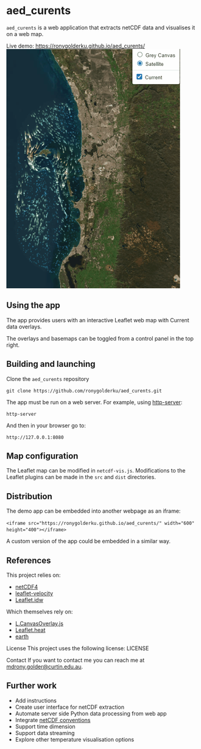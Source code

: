 # aed_curents

`aed_curents` is a web application that extracts netCDF data and visualises it on a web map.

Live demo: https://ronygolderku.github.io/aed_curents/
![Animation](src/Animation.gif)

## Using the app

The app provides users with an interactive Leaflet web map with Current data overlays.

The overlays and basemaps can be toggled from a control panel in the top right.


## Building and launching

Clone the `aed_curents` repository <br>
```
git clone https://github.com/ronygolderku/aed_curents.git

```
The app must be run on a web server. For example, using [http-server](https://www.npmjs.com/package/http-server):  
```
http-server
```
And then in your browser go to:
```
http://127.0.0.1:8080
```

## Map configuration

The Leaflet map can be modified in `netcdf-vis.js`. Modifications to the Leaflet plugins can be made in the `src` and `dist` directories.

## Distribution

The demo app can be embedded into another webpage as an iframe:

``<iframe src="https://ronygolderku.github.io/aed_curents/" width="600" height="400"></iframe>``

A custom version of the app could be embedded in a similar way.

## References

This project relies on:
* [netCDF4](http://unidata.github.io/netcdf4-python/)
* [leaflet-velocity](https://github.com/danwild/leaflet-velocity)
* [Leaflet.idw](https://github.com/JoranBeaufort/Leaflet.idw)

Which themselves rely on:
* [L.CanvasOverlay.js](https://gist.github.com/Sumbera/11114288)
* [Leaflet.heat](https://github.com/Leaflet/Leaflet.heat)
* [earth](https://github.com/cambecc/earth)

License
This project uses the following license: LICENSE

Contact
If you want to contact me you can reach me at mdrony.golder@curtin.edu.au.

## Further work
* Add instructions
* Create user interface for netCDF extraction
* Automate server side Python data processing from web app
* Integrate [netCDF conventions](https://www.unidata.ucar.edu/software/netcdf/conventions.html)
* Support time dimension
* Support data streaming
* Explore other temperature visualisation options
